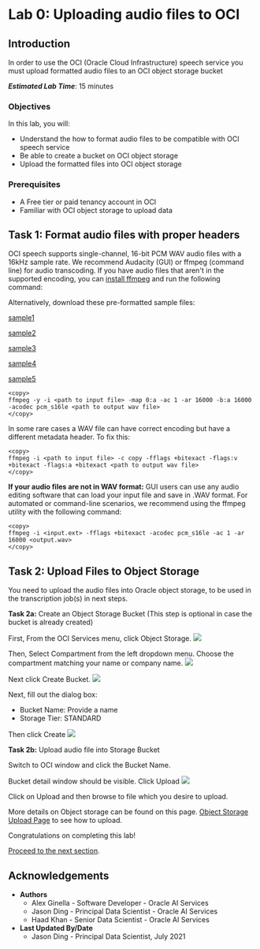 # Lab 0: Uploading audio files to OCI

## Introduction

In order to use the OCI (Oracle Cloud Infrastructure) speech service you must upload formatted audio files to an OCI
object storage bucket

***Estimated Lab Time***: 15 minutes

### Objectives

In this lab, you will:
- Understand the how to format audio files to be compatible with OCI speech service
- Be able to create a bucket on OCI object storage
- Upload the formatted files into OCI object storage

### Prerequisites
- A Free tier or paid tenancy account in OCI
- Familiar with OCI object storage to upload data

## Task 1: Format audio files with proper headers

OCI speech supports single-channel, 16-bit PCM WAV audio files with a 16kHz sample rate. We recommend Audacity (GUI) or ffmpeg (command line) for audio transcoding. 
If you have audio files that aren't in the supported encoding, you can [install ffmpeg](https://ffmpeg.org/download.html) and run the following command:

Alternatively, download these pre-formatted sample files:

[sample1](./files/sample1.wav)

[sample2](./files/sample2.wav)

[sample3](./files/sample3.wav)

[sample4](./files/sample4.wav)

[sample5](./files/sample5.wav)

    <copy>
    ffmpeg -y -i <path to input file> -map 0:a -ac 1 -ar 16000 -b:a 16000 -acodec pcm_s16le <path to output wav file>
    </copy>

In some rare cases a WAV file can have correct encoding but have a different metadata header. To fix this:

    <copy>
    ffmpeg -i <path to input file> -c copy -fflags +bitexact -flags:v +bitexact -flags:a +bitexact <path to output wav file>
    </copy>

<strong>If your audio files are not in WAV format:</strong>
GUI users can use any audio editing software that can load your input file and save in .WAV format. For automated or command-line scenarios, we recommend using the ffmpeg utility with the following command:

    <copy>
    ffmpeg -i <input.ext> -fflags +bitexact -acodec pcm_s16le -ac 1 -ar 16000 <output.wav>
    </copy>

## Task 2: Upload Files to Object Storage

You need to upload the audio files into Oracle object storage, to be used in the transcription job(s) in next steps.


**Task 2a:** Create an Object Storage Bucket (This step is optional in case the bucket is already created)

First, From the OCI Services menu, click Object Storage.
![](../../anomaly-detection/images/cloudstoragebucket.png " ")

Then, Select Compartment from the left dropdown menu. Choose the compartment matching your name or company name.
![](../../anomaly-detection/images/createCompartment.png " ")

Next click Create Bucket.
![](../../anomaly-detection/images/createbucketbutton.png " ")

Next, fill out the dialog box:
* Bucket Name: Provide a name <br/>
* Storage Tier: STANDARD

Then click Create
![](../../anomaly-detection/images/pressbucketbutton.png " ")

**Task 2b:** Upload audio file into Storage Bucket

Switch to OCI window and click the Bucket Name.

Bucket detail window should be visible. Click Upload
![](../../anomaly-detection/images/bucketdetail.png " ")

Click on Upload and then browse to file which you desire to upload.


More details on Object storage can be found on this page. [Object Storage Upload Page](https://oracle.github.io/learning-library/oci-library/oci-hol/object-storage/workshops/freetier/index.html?lab=object-storage) to see how to upload.


Congratulations on completing this lab!

[Proceed to the next section](#next).

## Acknowledgements
* **Authors**
    * Alex Ginella - Software Developer - Oracle AI Services
    * Jason Ding - Principal Data Scientist - Oracle AI Services
    * Haad Khan - Senior Data Scientist - Oracle AI Services
* **Last Updated By/Date**
    * Jason Ding - Principal Data Scientist, July 2021
